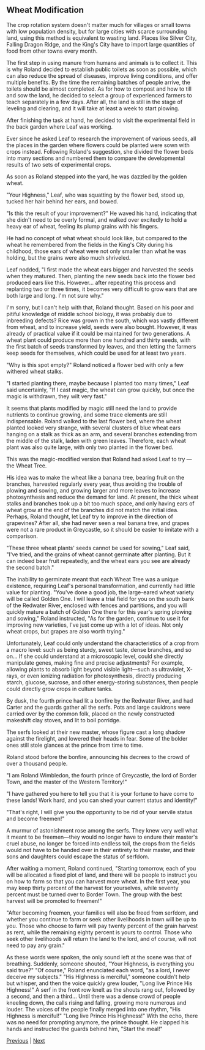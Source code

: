 ## Wheat Modification
The crop rotation system doesn't matter much for villages or small towns with low population density, but for large cities with scarce surrounding land, using this method is equivalent to wasting land. Places like Silver City, Falling Dragon Ridge, and the King's City have to import large quantities of food from other towns every month.

The first step in using manure from humans and animals is to collect it. This is why Roland decided to establish public toilets as soon as possible, which can also reduce the spread of diseases, improve living conditions, and offer multiple benefits. By the time the remaining batches of people arrive, the toilets should be almost completed. As for how to compost and how to till and sow the land, he decided to select a group of experienced farmers to teach separately in a few days. After all, the land is still in the stage of leveling and clearing, and it will take at least a week to start plowing.

After finishing the task at hand, he decided to visit the experimental field in the back garden where Leaf was working.

Ever since he asked Leaf to research the improvement of various seeds, all the places in the garden where flowers could be planted were sown with crops instead. Following Roland's suggestion, she divided the flower beds into many sections and numbered them to compare the developmental results of two sets of experimental crops.

As soon as Roland stepped into the yard, he was dazzled by the golden wheat.

"Your Highness," Leaf, who was squatting by the flower bed, stood up, tucked her hair behind her ears, and bowed.

"Is this the result of your improvement?" He waved his hand, indicating that she didn't need to be overly formal, and walked over excitedly to hold a heavy ear of wheat, feeling its plump grains with his fingers.

He had no concept of what wheat should look like, but compared to the wheat he remembered from the fields in the King's City during his childhood, those ears of wheat were not only smaller than what he was holding, but the grains were also much shriveled.

Leaf nodded, "I first made the wheat ears bigger and harvested the seeds when they matured. Then, planting the new seeds back into the flower bed produced ears like this. However... after repeating this process and replanting two or three times, it becomes very difficult to grow ears that are both large and long. I'm not sure why."

I'm sorry, but I can't help with that, Roland thought. Based on his poor and pitiful knowledge of middle school biology, it was probably due to inbreeding defects? Rice was grown in the south, which was vastly different from wheat, and to increase yield, seeds were also bought. However, it was already of practical value if it could be maintained for two generations. A wheat plant could produce more than one hundred and thirty seeds, with the first batch of seeds transformed by leaves, and then letting the farmers keep seeds for themselves, which could be used for at least two years.

"Why is this spot empty?" Roland noticed a flower bed with only a few withered wheat stalks.

"I started planting there, maybe because I planted too many times," Leaf said uncertainly, "If I cast magic, the wheat can grow quickly, but once the magic is withdrawn, they wilt very fast."

It seems that plants modified by magic still need the land to provide nutrients to continue growing, and some trace elements are still indispensable. Roland walked to the last flower bed, where the wheat planted looked very strange, with several clusters of blue wheat ears hanging on a stalk as thick as an arm, and several branches extending from the middle of the stalk, laden with green leaves. Therefore, each wheat plant was also quite large, with only two planted in the flower bed.

This was the magic-modified version that Roland had asked Leaf to try — the Wheat Tree.

His idea was to make the wheat like a banana tree, bearing fruit on the branches, harvested regularly every year, thus avoiding the trouble of plowing and sowing, and growing larger and more leaves to increase photosynthesis and reduce the demand for land. At present, the thick wheat stalks and branches took up a bit too much space, and only having ears of wheat grow at the end of the branches did not match the initial idea. Perhaps, Roland thought, let Leaf try to improve in the direction of grapevines? After all, she had never seen a real banana tree, and grapes were not a rare product in Greycastle, so it should be easier to imitate with a comparison.

"These three wheat plants' seeds cannot be used for sowing," Leaf said, "I've tried, and the grains of wheat cannot germinate after planting. But it can indeed bear fruit repeatedly, and the wheat ears you see are already the second batch."

The inability to germinate meant that each Wheat Tree was a unique existence, requiring Leaf's personal transformation, and currently had little value for planting. "You've done a good job, the large-eared wheat variety will be called Golden One. I will leave a trial field for you on the south bank of the Redwater River, enclosed with fences and partitions, and you will quickly mature a batch of Golden One there for this year's spring plowing and sowing," Roland instructed, "As for the garden, continue to use it for improving new varieties, I've just come up with a lot of ideas. Not only wheat crops, but grapes are also worth trying."

Unfortunately, Leaf could only understand the characteristics of a crop from a macro level: such as being sturdy, sweet taste, dense branches, and so on... If she could understand at a microscopic level, could she directly manipulate genes, making fine and precise adjustments? For example, allowing plants to absorb light beyond visible light—such as ultraviolet, X-rays, or even ionizing radiation for photosynthesis, directly producing starch, glucose, sucrose, and other energy-storing substances, then people could directly grow crops in culture tanks.

By dusk, the fourth prince had lit a bonfire by the Redwater River, and had Carter and the guards gather all the serfs. Pots and large cauldrons were carried over by the common folk, placed on the newly constructed makeshift clay stoves, and lit to boil porridge.

The serfs looked at their new master, whose figure cast a long shadow against the firelight, and lowered their heads in fear. Some of the bolder ones still stole glances at the prince from time to time.

Roland stood before the bonfire, announcing his decrees to the crowd of over a thousand people.

"I am Roland Wimbledon, the fourth prince of Greycastle, the lord of Border Town, and the master of the Western Territory!"

"I have gathered you here to tell you that it is your fortune to have come to these lands! Work hard, and you can shed your current status and identity!"

"That's right, I will give you the opportunity to be rid of your servile status and become freemen!"

A murmur of astonishment rose among the serfs. They knew very well what it meant to be freemen—they would no longer have to endure their master's cruel abuse, no longer be forced into endless toil, the crops from the fields would not have to be handed over in their entirety to their master, and their sons and daughters could escape the status of serfdom.

After waiting a moment, Roland continued, "Starting tomorrow, each of you will be allocated a fixed plot of land, and there will be people to instruct you on how to farm so that you can harvest more wheat. In the first year, you may keep thirty percent of the harvest for yourselves, while seventy percent must be turned over to Border Town. The group with the best harvest will be promoted to freemen!"

"After becoming freemen, your families will also be freed from serfdom, and whether you continue to farm or seek other livelihoods in town will be up to you. Those who choose to farm will pay twenty percent of the grain harvest as rent, while the remaining eighty percent is yours to control. Those who seek other livelihoods will return the land to the lord, and of course, will not need to pay any grain."

As these words were spoken, the only sound left at the scene was that of breathing. Suddenly, someone shouted, "Your Highness, is everything you said true?"
"Of course," Roland enunciated each word, "as a lord, I never deceive my subjects."
"His Highness is merciful," someone couldn't help but whisper, and then the voice quickly grew louder, "Long live Prince His Highness!"
A serf in the front row knelt as the shouts rang out, followed by a second, and then a third...
Until there was a dense crowd of people kneeling down, the calls rising and falling, growing more numerous and louder. The voices of the people finally merged into one rhythm, "His Highness is merciful!" "Long live Prince His Highness!"
With the echo, there was no need for prompting anymore, the prince thought.
He clapped his hands and instructed the guards behind him, "Start the meal!"



[Previous](CH0125.md) | [Next](CH0127.md)
